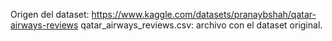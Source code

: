 Origen del dataset: https://www.kaggle.com/datasets/pranaybshah/qatar-airways-reviews
qatar_airways_reviews.csv: archivo con el dataset original.
